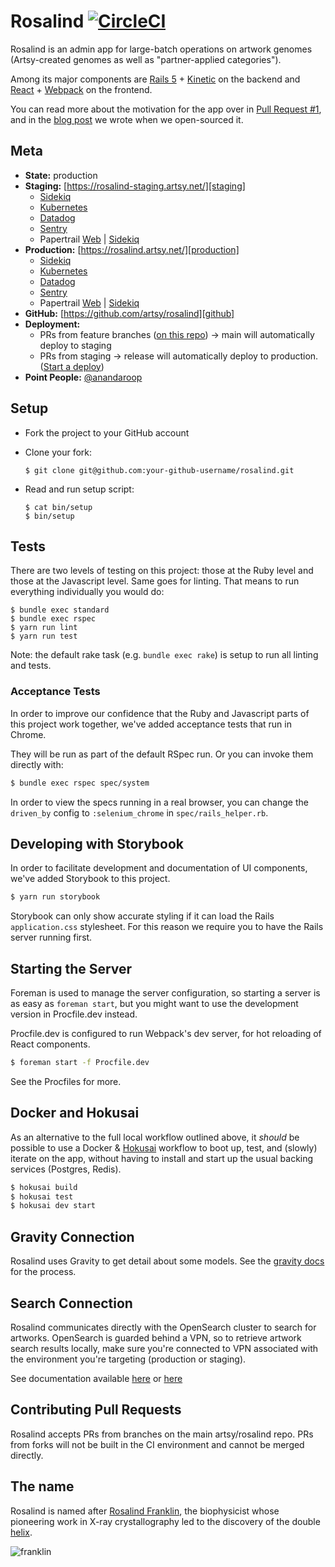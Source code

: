 # Rosalind [![CircleCI][badge]][circle_ci]

Rosalind is an admin app for large-batch operations on artwork
genomes (Artsy-created genomes as well as "partner-applied categories").

Among its major components are [Rails 5][rails_5] + [Kinetic][kinetic] on the
backend and [React][react] + [Webpack][webpack] on the frontend.

You can read more about the motivation for the app over in [Pull Request #1][pull_1],
and in the [blog post][blog_post] we wrote when we open-sourced it.

## Meta

* __State:__ production
* __Staging:__ [https://rosalind-staging.artsy.net/][staging]
  - [Sidekiq][sidekiq_staging]
  - [Kubernetes][kubernetes_staging]
  - [Datadog][datadog_staging]
  - [Sentry][sentry_staging]
  - Papertrail [Web][papertrail_staging_web] | [Sidekiq][papertrail_staging_sidekiq]
* __Production:__ [https://rosalind.artsy.net/][production]
  - [Sidekiq][sidekiq_production]
  - [Kubernetes][kubernetes_production]
  - [Datadog][datadog_production]
  - [Sentry][sentry_production]
  - Papertrail [Web][papertrail_production_web] | [Sidekiq][papertrail_production_sidekiq]
* __GitHub:__ [https://github.com/artsy/rosalind][github]
* __Deployment:__
  - PRs from feature branches ([on this repo](#contributing-pull-requests)) → main will automatically deploy to staging
  - PRs from staging → release will automatically deploy to production. ([Start a deploy][deploy])
* __Point People:__ [@anandaroop][anandaroop]

## Setup

* Fork the project to your GitHub account

* Clone your fork:
  ```
  $ git clone git@github.com:your-github-username/rosalind.git
  ```

* Read and run setup script:
  ```
  $ cat bin/setup
  $ bin/setup
  ```

## Tests

There are two levels of testing on this project: those at the Ruby level and
those at the Javascript level. Same goes for linting. That means to run
everything individually you would do:

```
$ bundle exec standard
$ bundle exec rspec
$ yarn run lint
$ yarn run test
```

Note: the default rake task (e.g. `bundle exec rake`) is setup to run all
linting and tests.

### Acceptance Tests

In order to improve our confidence that the Ruby and Javascript parts of this
project work together, we've added acceptance tests that run in Chrome.

They will be run as part of the default RSpec run. Or you can invoke them
directly with:

```sh
$ bundle exec rspec spec/system
```

In order to view the specs running in a real browser, you can change the
`driven_by` config to `:selenium_chrome` in `spec/rails_helper.rb`.

## Developing with Storybook

In order to facilitate development and documentation of UI components,
we've added Storybook to this project.

```sh
$ yarn run storybook
```

Storybook can only show accurate styling if it can load the Rails
`application.css` stylesheet. For this reason we require you to have the Rails
server running first.

## Starting the Server

Foreman is used to manage the server configuration, so starting a server is as
easy as `foreman start`, but you might want to use the development version
in Procfile.dev instead.

Procfile.dev is configured to run Webpack's dev server, for hot reloading of
React components.

```sh
$ foreman start -f Procfile.dev
```

See the Procfiles for more.

## Docker and Hokusai

As an alternative to the full local workflow outlined above, it _should_ be possible to use a Docker & [Hokusai][hokusai] workflow to boot up, test, and (slowly) iterate on the app, without having to install and start up the usual backing services (Postgres, Redis).

```sh
$ hokusai build
$ hokusai test
$ hokusai dev start
```

## Gravity Connection

Rosalind uses Gravity to get detail about some models. See the [gravity
docs][xapp] for the process.

## Search Connection

Rosalind communicates directly with the OpenSearch cluster to search for
artworks. OpenSearch is guarded behind a VPN, so to retrieve artwork search
results locally, make sure you're connected to VPN associated with the
environment you're targeting (production or staging).

See documentation available [here][readme-vpn-docs] or [here][infra-vpn-docs]

[readme-vpn-docs]: https://github.com/artsy/potential/blob/main/platform/VPN.md
[infra-vpn-docs]: https://github.com/artsy/infrastructure#vpn

## Contributing Pull Requests

Rosalind accepts PRs from branches on the main artsy/rosalind repo. PRs from forks will not be built in the CI environment and cannot be merged directly.

## The name

Rosalind is named after [Rosalind Franklin][franklin], the biophysicist whose
pioneering work in X-ray crystallography led to the discovery of the double
[helix][helix].

![franklin](https://cloud.githubusercontent.com/assets/140521/21436608/6bbbc722-c84d-11e6-9818-3e3b40688963.jpg)

[badge]: https://circleci.com/gh/artsy/rosalind.svg?style=svg&circle-token=cb49eab5b9f460be61b18d9eef1153b3db16e02a
[circle_ci]: https://circleci.com/gh/artsy/rosalind
[rails_5]: http://rubyonrails.org
[kinetic]: https://github.com/artsy/kinetic
[react]: https://facebook.github.io/react/
[webpack]: https://webpack.github.io
[staging]: https://rosalind-staging.artsy.net/
[production]: https://rosalind.artsy.net/
[github]: https://github.com/artsy/rosalind
[anandaroop]: https://github.com/anandaroop
[xapp]: https://github.com/artsy/gravity/blob/master/doc/ApiAuthentication.md#create-xapp-token
[franklin]: https://www.google.com/search?q=Rosalind+Franklin
[helix]: https://github.com/artsy/helix
[deploy]: https://github.com/artsy/rosalind/compare/release...staging?expand=1
[pull_1]: https://github.com/artsy/rosalind/pull/1
[blog_post]: https://artsy.github.io/blog/2019/05/09/rosalind/
[kubernetes_staging]: https://kubernetes.stg.artsy.systems/#!/search?namespace=default&q=rosalind
[kubernetes_production]: https://kubernetes.prd.artsy.systems/#!/search?namespace=default&q=rosalind
[sidekiq_staging]: https://rosalind-staging.artsy.net/sidekiq/
[sidekiq_production]: https://rosalind.artsy.net/sidekiq/
[papertrail_staging_web]: https://papertrailapp.com/searches/66122132
[papertrail_staging_sidekiq]: https://papertrailapp.com/searches/66121952
[papertrail_production_web]: https://papertrailapp.com/searches/66122242
[papertrail_production_sidekiq]: https://papertrailapp.com/searches/66122302
[sentry_staging]: https://sentry.io/organizations/artsynet/issues/?project=176621
[sentry_production]: https://sentry.io/organizations/artsynet/issues/?project=176628
[datadog_staging]: https://app.datadoghq.com/apm/services?env=staging&paused=false&search=rosalind
[datadog_production]: https://app.datadoghq.com/apm/services?env=production&paused=false&search=rosalind
[hokusai]: https://github.com/artsy/hokusai
